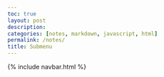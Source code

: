 ```yaml
---
toc: true
layout: post
description: 
categories: [notes, markdown, javascript, html]
permalink: /notes/
title: Submenu
---
```


{% include navbar.html %}
